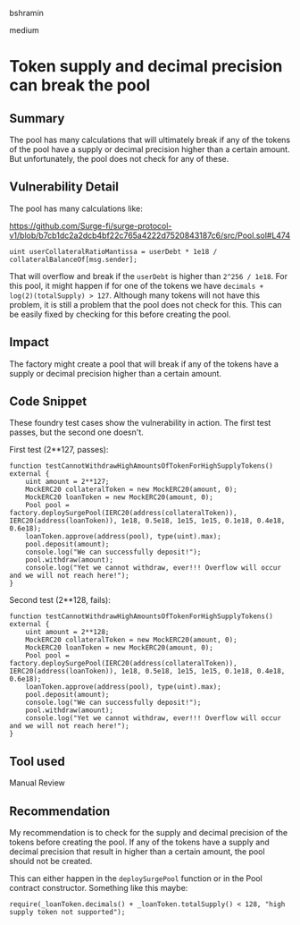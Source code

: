 bshramin

medium

# Token supply and decimal precision can break the pool

## Summary
The pool has many calculations that will ultimately break if any of the tokens of the pool have a supply or decimal precision higher than a certain amount. But unfortunately, the pool does not check for any of these.

## Vulnerability Detail
The pool has many calculations like:

https://github.com/Surge-fi/surge-protocol-v1/blob/b7cb1dc2a2dcb4bf22c765a4222d7520843187c6/src/Pool.sol#L474
```solidity
uint userCollateralRatioMantissa = userDebt * 1e18 / collateralBalanceOf[msg.sender];
```
That will overflow and break if the `userDebt` is higher than `2^256 / 1e18`. For this pool, it might happen if for one of the tokens we have `decimals + log(2)(totalSupply) > 127`. Although many tokens will not have this problem, it is still a problem that the pool does not check for this. This can be easily fixed by checking for this before creating the pool.

## Impact
The factory might create a pool that will break if any of the tokens have a supply or decimal precision higher than a certain amount.

## Code Snippet
These foundry test cases show the vulnerability in action. The first test passes, but the second one doesn't.

First test (2**127, passes):
```solidity
function testCannotWithdrawHighAmountsOfTokenForHighSupplyTokens() external {
    uint amount = 2**127;
    MockERC20 collateralToken = new MockERC20(amount, 0);
    MockERC20 loanToken = new MockERC20(amount, 0);
    Pool pool = factory.deploySurgePool(IERC20(address(collateralToken)), IERC20(address(loanToken)), 1e18, 0.5e18, 1e15, 1e15, 0.1e18, 0.4e18, 0.6e18);
    loanToken.approve(address(pool), type(uint).max);
    pool.deposit(amount);
    console.log("We can successfully deposit!");
    pool.withdraw(amount);
    console.log("Yet we cannot withdraw, ever!!! Overflow will occur and we will not reach here!");
}
```

Second test (2**128, fails):

```solidity
function testCannotWithdrawHighAmountsOfTokenForHighSupplyTokens() external {
    uint amount = 2**128;
    MockERC20 collateralToken = new MockERC20(amount, 0);
    MockERC20 loanToken = new MockERC20(amount, 0);
    Pool pool = factory.deploySurgePool(IERC20(address(collateralToken)), IERC20(address(loanToken)), 1e18, 0.5e18, 1e15, 1e15, 0.1e18, 0.4e18, 0.6e18);
    loanToken.approve(address(pool), type(uint).max);
    pool.deposit(amount);
    console.log("We can successfully deposit!");
    pool.withdraw(amount);
    console.log("Yet we cannot withdraw, ever!!! Overflow will occur and we will not reach here!");
}
```

## Tool used

Manual Review

## Recommendation
My recommendation is to check for the supply and decimal precision of the tokens before creating the pool. If any of the tokens have a supply and decimal precision that result in higher than a certain amount, the pool should not be created.

This can either happen in the `deploySurgePool` function or in the Pool contract constructor.
Something like this maybe:
    
```solidity
require(_loanToken.decimals() + _loanToken.totalSupply() < 128, "high supply token not supported");
```
